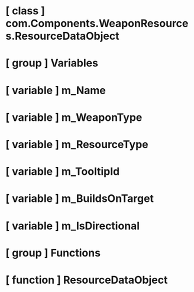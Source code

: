 # [ class ] com.Components.WeaponResources.ResourceDataObject

# [ group ] Variables

# [ variable ] m_Name

# [ variable ] m_WeaponType

# [ variable ] m_ResourceType

# [ variable ] m_TooltipId

# [ variable ] m_BuildsOnTarget

# [ variable ] m_IsDirectional

# [ group ] Functions

# [ function ] ResourceDataObject

